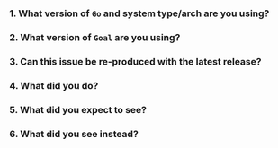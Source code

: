 <!-- Please answer these questions before submitting your issue. Thanks! -->

<!-- 为高效处理您的疑问，如果觉得是BUG类问题，请您务必提供可复现该问题的最小可运行代码！否则issue可能会被延期处理！ -->
<!-- 为高效处理您的疑问，如果觉得是BUG类问题，请您务必提供可复现该问题的最小可运行代码！否则issue可能会被延期处理！ -->
<!-- 为高效处理您的疑问，如果觉得是BUG类问题，请您务必提供可复现该问题的最小可运行代码！否则issue可能会被延期处理！ -->
<!-- 重要的事情说三遍！ -->

### 1. What version of `Go` and system type/arch are you using?
<!-- 
Please paste the output of command `go version` from your terminal.
What expect to see is like: `go 1.23.2, linux/amd64`
-->


### 2. What version of `Goal` are you using?
<!-- You can find the Goal version from your `go.mod` -->


### 3. Can this issue be re-produced with the latest release?



### 4. What did you do?
<!--
If possible, provide a copy of shortest codes for reproducing the error.
A complete runnable program is best.
-->



### 5. What did you expect to see?



### 6. What did you see instead?



